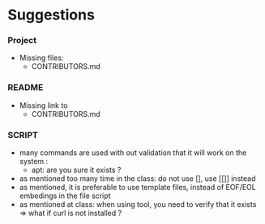 # Suggestions

### Project
- Missing files: 
  - CONTRIBUTORS.md

### README
- Missing link to
  - CONTRIBUTORS.md

### SCRIPT
- many commands are used with out validation that it will work on the system :
  - apt: are you sure it exists ?
- as mentioned too many time in the class: do not use [], use [[]] instead 
- as mentioned, it is preferable to use template files, instead of EOF/EOL embedings in the file script
- as mentioned at class: when using tool, you need to verify that it exists => what if curl is not installed ? 
